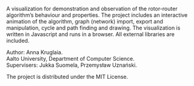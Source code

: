 A visualization for demonstration and observation of the rotor-router algorithm’s behaviour and properties. The project includes an interactive animation of the algorithm, graph (network) import, export and manipulation, cycle and path finding and drawing. The visualization is written in Javascript and runs in a browser. All external libraries are included. 

Author: Anna Kruglaia. <br/>
Aalto University, Department of Computer Science.<br/>
Supervisers: Jukka Suomela, Przemysław Uznański.

The project is distributed under the MIT License.
